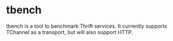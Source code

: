 tbench
======

tbench is a tool to benchmark Thrift services. It currently supports
TChannel as a transport, but will also support HTTP.
